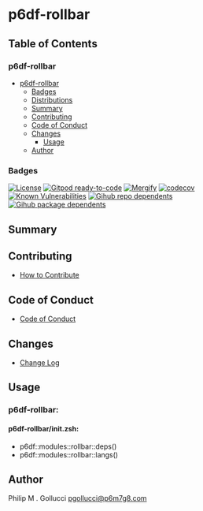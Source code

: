 # p6df-rollbar

## Table of Contents


### p6df-rollbar
- [p6df-rollbar](#p6df-rollbar)
  - [Badges](#badges)
  - [Distributions](#distributions)
  - [Summary](#summary)
  - [Contributing](#contributing)
  - [Code of Conduct](#code-of-conduct)
  - [Changes](#changes)
    - [Usage](#usage)
  - [Author](#author)

### Badges

[![License](https://img.shields.io/badge/License-Apache%202.0-yellowgreen.svg)](https://opensource.org/licenses/Apache-2.0)
[![Gitpod ready-to-code](https://img.shields.io/badge/Gitpod-ready--to--code-blue?logo=gitpod)](https://gitpod.io/#https://github.com/p6m7g8/p6df-rollbar)
[![Mergify](https://img.shields.io/endpoint.svg?url=https://gh.mergify.io/badges/p6m7g8/p6df-rollbar/&style=flat)](https://mergify.io)
[![codecov](https://codecov.io/gh/p6m7g8/p6df-rollbar/branch/master/graph/badge.svg?token=14Yj1fZbew)](https://codecov.io/gh/p6m7g8/p6df-rollbar)
[![Known Vulnerabilities](https://snyk.io/test/github/p6m7g8/p6df-rollbar/badge.svg?targetFile=package.json)](https://snyk.io/test/github/p6m7g8/p6df-rollbar?targetFile=package.json)
[![Gihub repo dependents](https://badgen.net/github/dependents-repo/p6m7g8/p6df-rollbar)](https://github.com/p6m7g8/p6df-rollbar/network/dependents?dependent_type=REPOSITORY)
[![Gihub package dependents](https://badgen.net/github/dependents-pkg/p6m7g8/p6df-rollbar)](https://github.com/p6m7g8/p6df-rollbar/network/dependents?dependent_type=PACKAGE)

## Summary

## Contributing

- [How to Contribute](CONTRIBUTING.md)

## Code of Conduct

- [Code of Conduct](https://github.com/p6m7g8/.github/blob/master/CODE_OF_CONDUCT.md)

## Changes

- [Change Log](CHANGELOG.md)

## Usage

### p6df-rollbar:

#### p6df-rollbar/init.zsh:

- p6df::modules::rollbar::deps()
- p6df::modules::rollbar::langs()



## Author

Philip M . Gollucci <pgollucci@p6m7g8.com>
